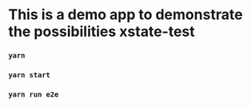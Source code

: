 # This is a demo app to demonstrate the possibilities xstate-test


### `yarn`

### `yarn start`

### `yarn run e2e`

